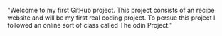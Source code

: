 "Welcome to my first GitHub project. This project consists of an 
recipe website and will be my first real coding project.
To persue this project I followed an online sort of class called
The odin Project."